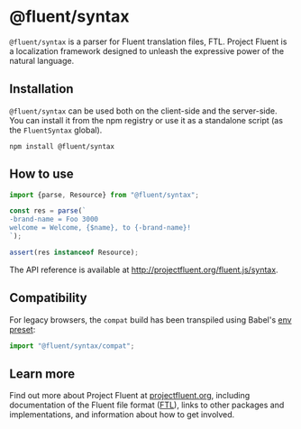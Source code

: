# @fluent/syntax

`@fluent/syntax` is a parser for Fluent translation files, FTL. Project
Fluent is a localization framework designed to unleash the expressive power
of the natural language.


## Installation

`@fluent/syntax` can be used both on the client-side and the server-side. You
can install it from the npm registry or use it as a standalone script (as the
`FluentSyntax` global).

    npm install @fluent/syntax


## How to use

```javascript
import {parse, Resource} from "@fluent/syntax";

const res = parse(`
-brand-name = Foo 3000
welcome = Welcome, {$name}, to {-brand-name}!
`);

assert(res instanceof Resource);
```

The API reference is available at
http://projectfluent.org/fluent.js/syntax.


## Compatibility

For legacy browsers, the `compat` build has been transpiled using Babel's [env
preset][]:

```javascript
import "@fluent/syntax/compat";
```


## Learn more

Find out more about Project Fluent at [projectfluent.org][], including
documentation of the Fluent file format ([FTL][]), links to other packages and
implementations, and information about how to get involved.


[env preset]: https://babeljs.io/docs/plugins/preset-env/
[projectfluent.org]: http://projectfluent.org
[FTL]: http://projectfluent.org/fluent/guide/

